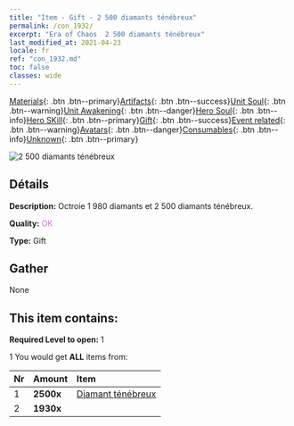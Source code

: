 ```yaml
---
title: "Item - Gift - 2 500 diamants ténébreux"
permalink: /con_1932/
excerpt: "Era of Chaos  2 500 diamants ténébreux"
last_modified_at: 2021-04-23
locale: fr
ref: "con_1932.md"
toc: false
classes: wide
---
```

 [Materials](/ItemsFR/){: .btn .btn--primary}[Artifacts](/ItemsFR/Artifacts/){: .btn .btn--success}[Unit Soul](/ItemsFR/UnitSoul/){: .btn .btn--warning}[Unit Awakening](/ItemsFR/UnitAwakening/){: .btn .btn--danger}[Hero Soul](/ItemsFR/HeroSoul/){: .btn .btn--info}[Hero SKill](/ItemsFR/HeroSkill/){: .btn .btn--primary}[Gift](/ItemsFR/Gift/){: .btn .btn--success}[Event related](/ItemsFR/Events/){: .btn .btn--warning}[Avatars](/ItemsFR/Avatars/){: .btn .btn--danger}[Consumables](/ItemsFR/Consumables/){: .btn .btn--info}[Unknown](/ItemsFR/Unknown/){: .btn .btn--primary}

 ![2 500 diamants ténébreux](/images/t/i_10040.png)

## Détails
 **Description:** Octroie 1 980 diamants et 2 500 diamants ténébreux.

 **Quality:** <span style="color: #DA70D6">OK</span>

 **Type:** Gift

## Gather

  None

## This item contains:

 **Required Level to open:** 1

 1 You would get **ALL** items  from:

  | Nr | Amount |     Item    |
  |:---|:-------|:------------|
  | 1 |  **2500x** | [Diamant ténébreux](/ItemsFR/con_554/) |  | 
  | 2 |  **1930x** | <i class="fas fa-gem"/> |  | 
